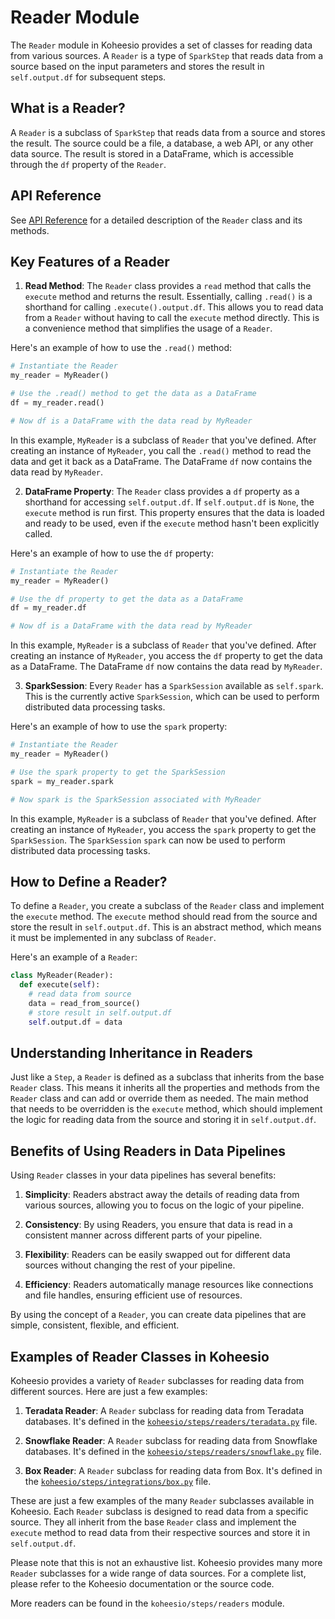 # Reader Module

The `Reader` module in Koheesio provides a set of classes for reading data from various sources. A `Reader` is a type 
of `SparkStep` that reads data from a source based on the input parameters and stores the result in `self.output.df` 
for subsequent steps.

## What is a Reader?

A `Reader` is a subclass of `SparkStep` that reads data from a source and stores the result. The source could be a 
file, a database, a web API, or any other data source. The result is stored in a DataFrame, which is accessible through 
the `df` property of the `Reader`.

## API Reference

See [API Reference](../../koheesio/steps/readers) for a detailed description of the `Reader` class and its methods.

## Key Features of a Reader

1. **Read Method**: The `Reader` class provides a `read` method that calls the `execute` method and returns the result. 
  Essentially, calling `.read()` is a shorthand for calling `.execute().output.df`. This allows you to read data from 
  a `Reader` without having to call the `execute` method directly. This is a convenience method that simplifies the 
  usage of a `Reader`.

  Here's an example of how to use the `.read()` method:

  ```python
  # Instantiate the Reader
  my_reader = MyReader()

  # Use the .read() method to get the data as a DataFrame
  df = my_reader.read()

  # Now df is a DataFrame with the data read by MyReader
  ```

  In this example, `MyReader` is a subclass of `Reader` that you've defined. After creating an instance of `MyReader`, 
  you call the `.read()` method to read the data and get it back as a DataFrame. The DataFrame `df` now contains the 
  data read by `MyReader`.

2. **DataFrame Property**: The `Reader` class provides a `df` property as a shorthand for accessing `self.output.df`. 
  If `self.output.df` is `None`, the `execute` method is run first. This property ensures that the data is loaded and 
  ready to be used, even if the `execute` method hasn't been explicitly called.

  Here's an example of how to use the `df` property:

  ```python
  # Instantiate the Reader
  my_reader = MyReader()

  # Use the df property to get the data as a DataFrame
  df = my_reader.df

  # Now df is a DataFrame with the data read by MyReader
  ```

  In this example, `MyReader` is a subclass of `Reader` that you've defined. After creating an instance of `MyReader`, 
  you access the `df` property to get the data as a DataFrame. The DataFrame `df` now contains the data read by 
  `MyReader`.

3. **SparkSession**: Every `Reader` has a `SparkSession` available as `self.spark`. This is the currently active 
  `SparkSession`, which can be used to perform distributed data processing tasks.

  Here's an example of how to use the `spark` property:

  ```python
  # Instantiate the Reader
  my_reader = MyReader()

  # Use the spark property to get the SparkSession
  spark = my_reader.spark

  # Now spark is the SparkSession associated with MyReader
  ```

  In this example, `MyReader` is a subclass of `Reader` that you've defined. After creating an instance of `MyReader`, 
  you access the `spark` property to get the `SparkSession`. The `SparkSession` `spark` can now be used to perform 
  distributed data processing tasks.

## How to Define a Reader?

To define a `Reader`, you create a subclass of the `Reader` class and implement the `execute` method. The `execute` 
method should read from the source and store the result in `self.output.df`. This is an abstract method, which means it
must be implemented in any subclass of `Reader`.

Here's an example of a `Reader`:

```python
class MyReader(Reader):
  def execute(self):
    # read data from source
    data = read_from_source()
    # store result in self.output.df
    self.output.df = data
```

## Understanding Inheritance in Readers

Just like a `Step`, a `Reader` is defined as a subclass that inherits from the base `Reader` class. This means it 
inherits all the properties and methods from the `Reader` class and can add or override them as needed. The main method
that needs to be overridden is the `execute` method, which should implement the logic for reading data from the source
and storing it in `self.output.df`.

## Benefits of Using Readers in Data Pipelines

Using `Reader` classes in your data pipelines has several benefits:

1. **Simplicity**: Readers abstract away the details of reading data from various sources, allowing you to focus on the
  logic of your pipeline.

2. **Consistency**: By using Readers, you ensure that data is read in a consistent manner across different parts of your
  pipeline.

3. **Flexibility**: Readers can be easily swapped out for different data sources without changing the rest of your
  pipeline.

4. **Efficiency**: Readers automatically manage resources like connections and file handles, ensuring efficient use of
  resources.

By using the concept of a `Reader`, you can create data pipelines that are simple, consistent, flexible, and efficient.


## Examples of Reader Classes in Koheesio

Koheesio provides a variety of `Reader` subclasses for reading data from different sources. Here are just a few
examples:

1. **Teradata Reader**: A `Reader` subclass for reading data from Teradata databases. 
  It's defined in the [`koheesio/steps/readers/teradata.py`]("koheesio/steps/readers/teradata.py") file.

2. **Snowflake Reader**: A `Reader` subclass for reading data from Snowflake databases. 
  It's defined in the [`koheesio/steps/readers/snowflake.py`]("koheesio/steps/readers/snowflake.py") file.

3. **Box Reader**: A `Reader` subclass for reading data from Box.
  It's defined in the [`koheesio/steps/integrations/box.py`]("koheesio/steps/integrations/box.py") file.

These are just a few examples of the many `Reader` subclasses available in Koheesio. Each `Reader` subclass is designed
to read data from a specific source. They all inherit from the base `Reader` class and implement the `execute` method to
read data from their respective sources and store it in `self.output.df`.

Please note that this is not an exhaustive list. Koheesio provides many more `Reader` subclasses for a wide range of
data sources. For a complete list, please refer to the Koheesio documentation or the source code.

More readers can be found in the `koheesio/steps/readers` module.

